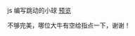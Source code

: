 js 编写跳动的小球    [预览](https://yotcap.github.io/someGadgets/jumpingBall/ball.html)

不够完美，哪位大牛有空给指点一下，谢谢！
